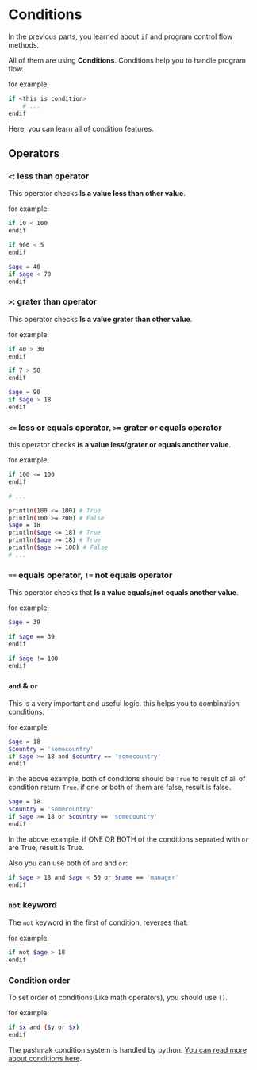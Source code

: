 # Conditions
In the previous parts, you learned about `if` and program control flow methods.

All of them are using **Conditions**. Conditions help you to handle program flow.

for example:

```bash
if <this is condition>
    # ...
endif
```

Here, you can learn all of condition features.

## Operators

### `<`: less than operator
This operator checks **Is a value less than other value**.

for example:

```bash
if 10 < 100
endif

if 900 < 5
endif

$age = 40
if $age < 70
endif
```

### `>`: grater than operator
This operator checks **Is a value grater than other value**.

for example:

```bash
if 40 > 30
endif

if 7 > 50
endif

$age = 90
if $age > 18
endif
```

### `<=` less or equals operator, `>=` grater or equals operator
this operator checks **is a value less/grater or equals another value**.

for example:

```bash
if 100 <= 100
endif

# ...

println(100 <= 100) # True
println(100 >= 200) # False
$age = 18
println($age <= 18) # True
println($age >= 18) # True
println($age >= 100) # False
# ...
```

### `==` equals operator, `!=` not equals operator
This operator checks that **Is a value equals/not equals another value**.

for example:

```bash
$age = 39

if $age == 39
endif

if $age != 100
endif
```

### `and` & `or`
This is a very important and useful logic. this helps you to combination conditions.

for example:

```bash
$age = 18
$country = 'somecountry'
if $age >= 18 and $country == 'somecountry'
endif
```

in the above example, both of condtions should be `True` to result of all of condition return `True`. if one or both of them are false, result is false.

```bash
$age = 18
$country = 'somecountry'
if $age >= 18 or $country == 'somecountry'
endif
```

In the above example, if ONE OR BOTH of the conditions seprated with `or` are True, result is True.

Also you can use both of `and` and `or`:

```bash
if $age > 18 and $age < 50 or $name == 'manager'
endif
```

### `not` keyword
The `not` keyword in the first of condition, reverses that.

for example:

```bash
if not $age > 18
endif
```

### Condition order
To set order of conditions(Like math operators), you should use `()`.

for example:

```bash
if $x and ($y or $x)
endif
```

The pashmak condition system is handled by python.
[You can read more about conditions here](https://docs.python.org/3/reference/expressions.html#conditional-expressions).
